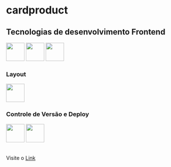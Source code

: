 # cardproduct

## Tecnologias de desenvolvimento Frontend
<div>
<img src="https://cdn.jsdelivr.net/gh/devicons/devicon/icons/html5/html5-original-wordmark.svg" width="50" height="50"/>
<img src="https://cdn.jsdelivr.net/gh/devicons/devicon/icons/css3/css3-original-wordmark.svg" width="50" height="50"/>
<img src="https://cdn.jsdelivr.net/gh/devicons/devicon/icons/javascript/javascript-original.svg" width="50" height="50"/>                      
</div> 
<h3> Layout</h3>
<div>
<img src="https://cdn.jsdelivr.net/gh/devicons/devicon/icons/figma/figma-original.svg" width="50" height="50"/>
</div>
<h3>Controle de Versão e Deploy</h3>
<div>
<img src="https://cdn.jsdelivr.net/gh/devicons/devicon/icons/git/git-original-wordmark.svg" width="50" height="50"/>
<img src="https://cdn.jsdelivr.net/gh/devicons/devicon/icons/github/github-original-wordmark.svg" width="50" height="50"/>       
</div>
<br/>

Visite o [Link](https://fernandojsilvasenac.github.io/cardproduct) 





          
